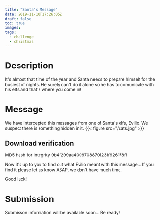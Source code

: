 ```yaml
---
title: "Santa's Message"
date: 2019-11-10T17:26:05Z
draft: false
toc: true
images:
tags:
  - challenge
  - christmas
---
```


# Description

It's almost that time of the year and Santa needs to prepare himself for the busiest of nights. He surely can't do it alone so he has to comunicate with his elfs and that's where you come in!

# Message
We have intercepted this messages from one of Santa's elfs, Evilio.
We suspect there is something hidden in it.
{{< figure src="/cats.jpg" >}}

## Download verification
MD5 hash for integrity 9b4f299aa4006708870123ff926178ff

Now it's up to you to find out what Evilio meant with this message...
If you find it please let us know ASAP, we don't have much time.

Good luck!

# Submission
Submisson information will be available soon...
Be ready!
